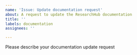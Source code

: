 ```yaml
---
name: 'Issue: Update documentation request'
about: A request to update the ResearchHub documentation
title: ''
labels: documentation
assignees: ''

---
```


Please describe your documentation update request
